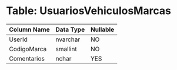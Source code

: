 # Table: UsuariosVehiculosMarcas

| Column Name | Data Type | Nullable |
|-------------|-----------|----------|
| UserId | nvarchar | NO |
| CodigoMarca | smallint | NO |
| Comentarios | nchar | YES |
